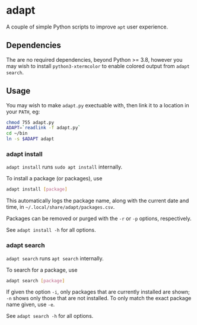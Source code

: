 # adapt

A couple of simple Python scripts to improve `apt` user experience.

## Dependencies

The are no required dependencies, beyond Python >= 3.8, however you may wish
to install `python3-xtermcolor` to enable colored output from `adapt search`.

## Usage

You may wish to make `adapt.py` exectuable with, then link it to a location in 
your `PATH`, eg:
```bash
chmod 755 adapt.py
ADAPT=`readlink -f adapt.py`
cd ~/bin
ln -s $ADAPT adapt
```

### adapt install

`adapt install` runs `sudo apt install` internally.

To install a package (or packages), use
```bash
adapt install [package]
```
This automatically logs the package name, along with the current date and time, 
in `~/.local/share/adapt/packages.csv`. 

Packages can be removed or purged with the `-r` or `-p` options, respectively.

See `adapt install -h` for all options.

### adapt search

`adapt search` runs `apt search` internally.

To search for a package, use
```bash
adapt search [package]
```

If given the option `-i`, only packages that are currently installed are shown;
`-n` shows only those that are not installed. To only match the exact package 
name given, use `-e`.

See `adapt search -h` for all options.